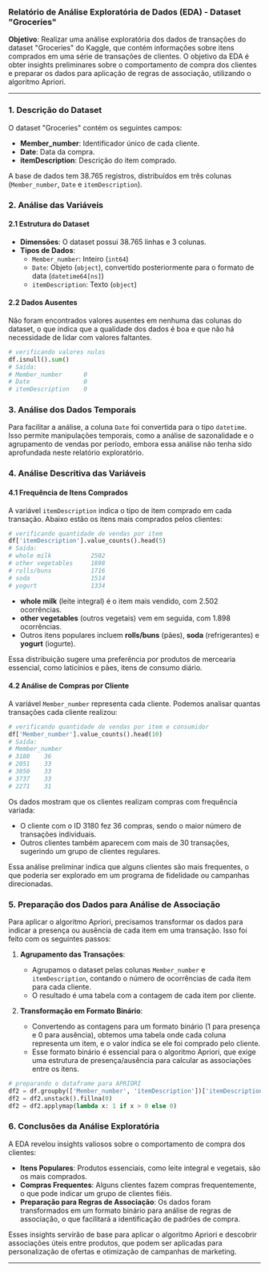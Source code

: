 ### Relatório de Análise Exploratória de Dados (EDA) - Dataset "Groceries"

**Objetivo**: Realizar uma análise exploratória dos dados de transações do dataset "Groceries" do Kaggle, que contém informações sobre itens comprados em uma série de transações de clientes. O objetivo da EDA é obter insights preliminares sobre o comportamento de compra dos clientes e preparar os dados para aplicação de regras de associação, utilizando o algoritmo Apriori.

---

### 1. Descrição do Dataset

O dataset "Groceries" contém os seguintes campos:

- **Member_number**: Identificador único de cada cliente.
- **Date**: Data da compra.
- **itemDescription**: Descrição do item comprado.

A base de dados tem 38.765 registros, distribuídos em três colunas (`Member_number`, `Date` e `itemDescription`).

### 2. Análise das Variáveis

#### 2.1 Estrutura do Dataset

- **Dimensões**: O dataset possui 38.765 linhas e 3 colunas.
- **Tipos de Dados**:
  - `Member_number`: Inteiro (`int64`)
  - `Date`: Objeto (`object`), convertido posteriormente para o formato de data (`datetime64[ns]`)
  - `itemDescription`: Texto (`object`)

#### 2.2 Dados Ausentes

Não foram encontrados valores ausentes em nenhuma das colunas do dataset, o que indica que a qualidade dos dados é boa e que não há necessidade de lidar com valores faltantes.

```python
# verificando valores nulos
df.isnull().sum()
# Saída:
# Member_number      0
# Date               0
# itemDescription    0
```

### 3. Análise dos Dados Temporais

Para facilitar a análise, a coluna `Date` foi convertida para o tipo `datetime`. Isso permite manipulações temporais, como a análise de sazonalidade e o agrupamento de vendas por período, embora essa análise não tenha sido aprofundada neste relatório exploratório.

### 4. Análise Descritiva das Variáveis

#### 4.1 Frequência de Itens Comprados

A variável `itemDescription` indica o tipo de item comprado em cada transação. Abaixo estão os itens mais comprados pelos clientes:

```python
# verificando quantidade de vendas por item
df['itemDescription'].value_counts().head(5)
# Saída:
# whole milk           2502
# other vegetables     1898
# rolls/buns           1716
# soda                 1514
# yogurt               1334
```

- **whole milk** (leite integral) é o item mais vendido, com 2.502 ocorrências.
- **other vegetables** (outros vegetais) vem em seguida, com 1.898 ocorrências.
- Outros itens populares incluem **rolls/buns** (pães), **soda** (refrigerantes) e **yogurt** (iogurte).

Essa distribuição sugere uma preferência por produtos de mercearia essencial, como laticínios e pães, itens de consumo diário.

#### 4.2 Análise de Compras por Cliente

A variável `Member_number` representa cada cliente. Podemos analisar quantas transações cada cliente realizou:

```python
# verificando quantidade de vendas por item e consumidor
df['Member_number'].value_counts().head(10)
# Saída:
# Member_number
# 3180    36
# 2051    33
# 3050    33
# 3737    33
# 2271    31
```

Os dados mostram que os clientes realizam compras com frequência variada:
- O cliente com o ID 3180 fez 36 compras, sendo o maior número de transações individuais.
- Outros clientes também aparecem com mais de 30 transações, sugerindo um grupo de clientes regulares.

Essa análise preliminar indica que alguns clientes são mais frequentes, o que poderia ser explorado em um programa de fidelidade ou campanhas direcionadas.

### 5. Preparação dos Dados para Análise de Associação

Para aplicar o algoritmo Apriori, precisamos transformar os dados para indicar a presença ou ausência de cada item em uma transação. Isso foi feito com os seguintes passos:

1. **Agrupamento das Transações**:
   - Agrupamos o dataset pelas colunas `Member_number` e `itemDescription`, contando o número de ocorrências de cada item para cada cliente.
   - O resultado é uma tabela com a contagem de cada item por cliente.

2. **Transformação em Formato Binário**:
   - Convertendo as contagens para um formato binário (1 para presença e 0 para ausência), obtemos uma tabela onde cada coluna representa um item, e o valor indica se ele foi comprado pelo cliente.
   - Esse formato binário é essencial para o algoritmo Apriori, que exige uma estrutura de presença/ausência para calcular as associações entre os itens.

```python
# preparando o dataframe para APRIORI
df2 = df.groupby(['Member_number', 'itemDescription'])['itemDescription'].count()
df2 = df2.unstack().fillna(0)
df2 = df2.applymap(lambda x: 1 if x > 0 else 0)
```

### 6. Conclusões da Análise Exploratória

A EDA revelou insights valiosos sobre o comportamento de compra dos clientes:

- **Itens Populares**: Produtos essenciais, como leite integral e vegetais, são os mais comprados.
- **Compras Frequentes**: Alguns clientes fazem compras frequentemente, o que pode indicar um grupo de clientes fiéis.
- **Preparação para Regras de Associação**: Os dados foram transformados em um formato binário para análise de regras de associação, o que facilitará a identificação de padrões de compra.

Esses insights servirão de base para aplicar o algoritmo Apriori e descobrir associações úteis entre produtos, que podem ser aplicadas para personalização de ofertas e otimização de campanhas de marketing.

---
